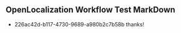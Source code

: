 ## OpenLocalization Workflow Test MarkDown
* 226ac42d-b117-4730-9689-a980b2c7b58b thanks!

<!--HONumber=Aug16_HO1-->


